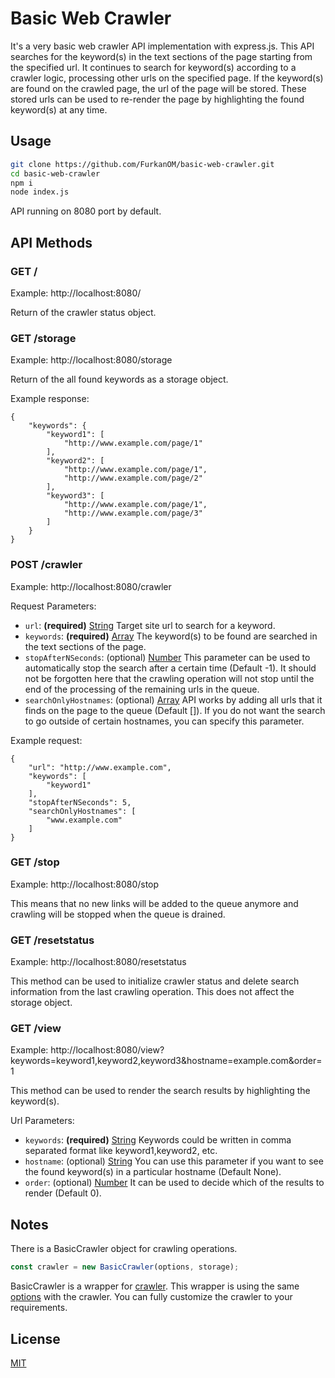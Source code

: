 # Basic Web Crawler

It's a very basic web crawler API implementation with express.js.
This API searches for the keyword(s) in the text sections of the page starting from the specified url.
It continues to search for keyword(s) according to a crawler logic, processing other urls on the specified page.
If the keyword(s) are found on the crawled page, the url of the page will be stored.
These stored urls can be used to re-render the page by highlighting the found keyword(s) at any time.

## Usage

```sh
git clone https://github.com/FurkanOM/basic-web-crawler.git
cd basic-web-crawler
npm i
node index.js
```
API running on 8080 port by default.

## API Methods

### GET /

Example: http://localhost:8080/

Return of the crawler status object.

### GET /storage

Example: http://localhost:8080/storage

Return of the all found keywords as a storage object.

Example response:

    {
        "keywords": {
            "keyword1": [
                "http://www.example.com/page/1"
            ],
            "keyword2": [
                "http://www.example.com/page/1",
                "http://www.example.com/page/2"
            ],
            "keyword3": [
                "http://www.example.com/page/1",
                "http://www.example.com/page/3"
            ]
        }
    }

### POST /crawler

Example: http://localhost:8080/crawler

Request Parameters:
* `url`: **(required)** [String](https://developer.mozilla.org/en-US/docs/Web/JavaScript/Data_structures#String_type) Target site url to search for a keyword.
* `keywords`: **(required)** [Array](https://developer.mozilla.org/en-US/docs/Web/JavaScript/Reference/Global_Objects/Array) The keyword(s) to be found are searched in the text sections of the page.
* `stopAfterNSeconds`: (optional) [Number](https://developer.mozilla.org/en-US/docs/Web/JavaScript/Data_structures#Number_type) This parameter can be used to automatically stop the search after a certain time (Default -1). It should not be forgotten here that the crawling operation will not stop until the end of the processing of the remaining urls in the queue.
* `searchOnlyHostnames`: (optional) [Array](https://developer.mozilla.org/en-US/docs/Web/JavaScript/Reference/Global_Objects/Array) API works by adding all urls that it finds on the page to the queue (Default []). If you do not want the search to go outside of certain hostnames, you can specify this parameter.

Example request:

    {
        "url": "http://www.example.com",
        "keywords": [
            "keyword1"
        ],
        "stopAfterNSeconds": 5,
        "searchOnlyHostnames": [
            "www.example.com"
        ]
    }

### GET /stop

Example: http://localhost:8080/stop

This means that no new links will be added to the queue anymore and crawling will be stopped when the queue is drained.

### GET /resetstatus

Example: http://localhost:8080/resetstatus

This method can be used to initialize crawler status and delete search information from the last crawling operation. This does not affect the storage object.

### GET /view

Example: http://localhost:8080/view?keywords=keyword1,keyword2,keyword3&hostname=example.com&order=1

This method can be used to render the search results by highlighting the keyword(s).

Url Parameters:
* `keywords`: **(required)** [String](https://developer.mozilla.org/en-US/docs/Web/JavaScript/Data_structures#String_type) Keywords could be written in comma separated format like keyword1,keyword2, etc.
* `hostname`: (optional) [String](https://developer.mozilla.org/en-US/docs/Web/JavaScript/Data_structures#String_type) You can use this parameter if you want to see the found keyword(s) in a particular hostname (Default None).
* `order`: (optional) [Number](https://developer.mozilla.org/en-US/docs/Web/JavaScript/Data_structures#Number_type) It can be used to decide which of the results to render (Default 0).

## Notes

There is a BasicCrawler object for crawling operations.

```js
const crawler = new BasicCrawler(options, storage);
```

BasicCrawler is a wrapper for [crawler](https://github.com/bda-research/node-crawler).
This wrapper is using the same [options](https://github.com/bda-research/node-crawler#options-reference) with the crawler.
You can fully customize the crawler to your requirements.

## License
[MIT](https://github.com/FurkanOM/basic-web-crawler/blob/master/LICENSE)
